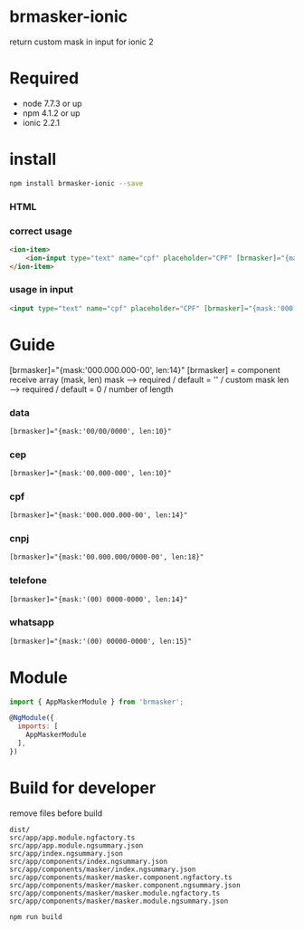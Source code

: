 # brmasker-ionic
return custom mask in input for ionic 2
# Required
- node 7.7.3 or up
- npm 4.1.2 or up
- ionic 2.2.1

# install

```sh
npm install brmasker-ionic --save
```

### HTML

### correct usage

```html
<ion-item>
	<ion-input type="text" name="cpf" placeholder="CPF" [brmasker]="{mask:'000.000.000-00', len:14}"></ion-input>
</ion-item>
```

### usage in input

```html
<input type="text" name="cpf" placeholder="CPF" [brmasker]="{mask:'000.000.000-00', len:14}" value="">
```

# Guide
[brmasker]="{mask:'000.000.000-00', len:14}"
[brmasker] = component receive array (mask, len)
mask --> required / default = '' / custom mask
len --> required / default = 0 / number of length

### data
```html
[brmasker]="{mask:'00/00/0000', len:10}"
```
### cep
```html
[brmasker]="{mask:'00.000-000', len:10}"
```

### cpf
```html
[brmasker]="{mask:'000.000.000-00', len:14}"
```

### cnpj
```html
[brmasker]="{mask:'00.000.000/0000-00', len:18}"
```

### telefone
```html
[brmasker]="{mask:'(00) 0000-0000', len:14}"
```

### whatsapp
```html
[brmasker]="{mask:'(00) 00000-0000', len:15}"
```

# Module

```javascript
import { AppMaskerModule } from 'brmasker';

@NgModule({
  imports: [
    AppMaskerModule
  ],
})

```

# Build for developer
remove files before build
```file
dist/
src/app/app.module.ngfactory.ts
src/app/app.module.ngsummary.json
src/app/index.ngsummary.json
src/app/components/index.ngsummary.json
src/app/components/masker/index.ngsummary.json
src/app/components/masker/masker.component.ngfactory.ts
src/app/components/masker/masker.component.ngsummary.json
src/app/components/masker/masker.module.ngfactory.ts
src/app/components/masker/masker.module.ngsummary.json
```

```sh
npm run build
```